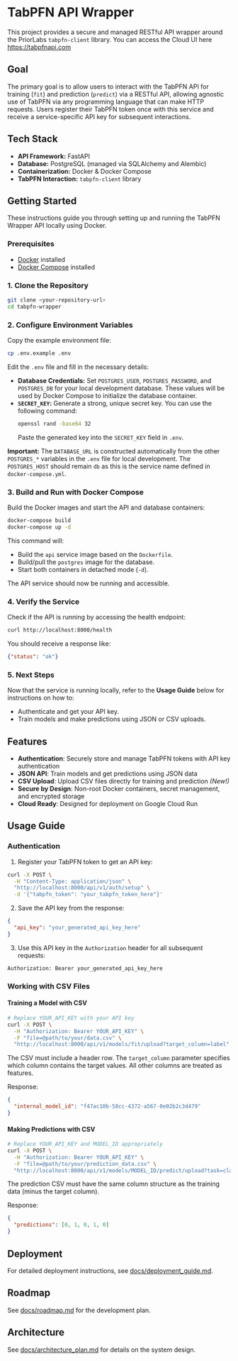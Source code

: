 # TabPFN API Wrapper

This project provides a secure and managed RESTful API wrapper around the PriorLabs `tabpfn-client` library. You can access the Cloud UI here https://tabpfnapi.com

## Goal

The primary goal is to allow users to interact with the TabPFN API for training (`fit`) and prediction (`predict`) via a RESTful API, allowing agnostic use of TabPFN via any programming language that can make HTTP requests. Users register their TabPFN token once with this service and receive a service-specific API key for subsequent interactions.

## Tech Stack

*   **API Framework:** FastAPI
*   **Database:** PostgreSQL (managed via SQLAlchemy and Alembic)
*   **Containerization:** Docker & Docker Compose
*   **TabPFN Interaction:** `tabpfn-client` library

## Getting Started

These instructions guide you through setting up and running the TabPFN Wrapper API locally using Docker.

### Prerequisites

*   [Docker](https://docs.docker.com/get-docker/) installed
*   [Docker Compose](https://docs.docker.com/compose/install/) installed

### 1. Clone the Repository

```bash
git clone <your-repository-url>
cd tabpfn-wrapper
```

### 2. Configure Environment Variables

Copy the example environment file:

```bash
cp .env.example .env
```

Edit the `.env` file and fill in the necessary details:

*   **Database Credentials:** Set `POSTGRES_USER`, `POSTGRES_PASSWORD`, and `POSTGRES_DB` for your local development database. These values will be used by Docker Compose to initialize the database container.
*   **`SECRET_KEY`:** Generate a strong, unique secret key. You can use the following command:
    ```bash
    openssl rand -base64 32
    ```
    Paste the generated key into the `SECRET_KEY` field in `.env`.

**Important:** The `DATABASE_URL` is constructed automatically from the other `POSTGRES_*` variables in the `.env` file for local development. The `POSTGRES_HOST` should remain `db` as this is the service name defined in `docker-compose.yml`.

### 3. Build and Run with Docker Compose

Build the Docker images and start the API and database containers:

```bash
docker-compose build
docker-compose up -d
```

This command will:
*   Build the `api` service image based on the `Dockerfile`.
*   Build/pull the `postgres` image for the database.
*   Start both containers in detached mode (`-d`).

The API service should now be running and accessible.

### 4. Verify the Service

Check if the API is running by accessing the health endpoint:

```bash
curl http://localhost:8000/health
```

You should receive a response like:

```json
{"status": "ok"}
```

### 5. Next Steps

Now that the service is running locally, refer to the **Usage Guide** below for instructions on how to:
*   Authenticate and get your API key.
*   Train models and make predictions using JSON or CSV uploads.

## Features

- **Authentication**: Securely store and manage TabPFN tokens with API key authentication
- **JSON API**: Train models and get predictions using JSON data
- **CSV Upload**: Upload CSV files directly for training and prediction *(New!)*
- **Secure by Design**: Non-root Docker containers, secret management, and encrypted storage
- **Cloud Ready**: Designed for deployment on Google Cloud Run

## Usage Guide

### Authentication

1. Register your TabPFN token to get an API key:

```bash
curl -X POST \
  -H "Content-Type: application/json" \
  "http://localhost:8000/api/v1/auth/setup" \
  -d '{"tabpfn_token": "your_tabpfn_token_here"}'
```

2. Save the API key from the response:

```json
{
  "api_key": "your_generated_api_key_here"
}
```

3. Use this API key in the `Authorization` header for all subsequent requests:

```
Authorization: Bearer your_generated_api_key_here
```

### Working with CSV Files

#### Training a Model with CSV

```bash
# Replace YOUR_API_KEY with your API key
curl -X POST \
  -H "Authorization: Bearer YOUR_API_KEY" \
  -F "file=@path/to/your/data.csv" \
  "http://localhost:8000/api/v1/models/fit/upload?target_column=label"
```

The CSV must include a header row. The `target_column` parameter specifies which column contains the target values. All other columns are treated as features.

Response:

```json
{
  "internal_model_id": "f47ac10b-58cc-4372-a567-0e02b2c3d479"
}
```

#### Making Predictions with CSV

```bash
# Replace YOUR_API_KEY and MODEL_ID appropriately
curl -X POST \
  -H "Authorization: Bearer YOUR_API_KEY" \
  -F "file=@path/to/your/prediction_data.csv" \
  "http://localhost:8000/api/v1/models/MODEL_ID/predict/upload?task=classification"
```

The prediction CSV must have the same column structure as the training data (minus the target column).

Response:

```json
{
  "predictions": [0, 1, 0, 1, 0]
}
```

## Deployment

For detailed deployment instructions, see [docs/deployment_guide.md](docs/deployment_guide.md).

## Roadmap

See [docs/roadmap.md](docs/roadmap.md) for the development plan.

## Architecture

See [docs/architecture_plan.md](docs/architecture_plan.md) for details on the system design. 

